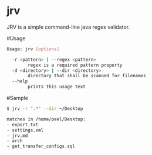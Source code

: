 jrv
===

JRV is a simple command-line java regex validator.

#Usage

```bash
Usage: jrv [options]

  -r <pattern> | --regex <pattern>
        regex is a required pattern property
  -d <directory> | --dir <directory>
        directory that shall be scanned for filenames
  --help
        prints this usage text
```

#Sample

```bash
$ jrv -r ".*" --dir ~/Desktop

matches in /home/peel/Desktop:
- export.txt
- settings.xml
- jrv.md
- arch
- get_transfer_configs.sql
```
